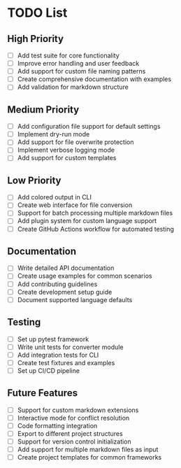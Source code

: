 # TODO List

## High Priority
- [ ] Add test suite for core functionality
- [ ] Improve error handling and user feedback
- [ ] Add support for custom file naming patterns
- [ ] Create comprehensive documentation with examples
- [ ] Add validation for markdown structure

## Medium Priority
- [ ] Add configuration file support for default settings
- [ ] Implement dry-run mode
- [ ] Add support for file overwrite protection
- [ ] Implement verbose logging mode
- [ ] Add support for custom templates

## Low Priority
- [ ] Add colored output in CLI
- [ ] Create web interface for file conversion
- [ ] Support for batch processing multiple markdown files
- [ ] Add plugin system for custom language support
- [ ] Create GitHub Actions workflow for automated testing

## Documentation
- [ ] Write detailed API documentation
- [ ] Create usage examples for common scenarios
- [ ] Add contributing guidelines
- [ ] Create development setup guide
- [ ] Document supported language defaults

## Testing
- [ ] Set up pytest framework
- [ ] Write unit tests for converter module
- [ ] Add integration tests for CLI
- [ ] Create test fixtures and examples
- [ ] Set up CI/CD pipeline

## Future Features
- [ ] Support for custom markdown extensions
- [ ] Interactive mode for conflict resolution
- [ ] Code formatting integration
- [ ] Export to different project structures
- [ ] Support for version control initialization
- [ ] Add support for multiple markdown files as input
- [ ] Create project templates for common frameworks
